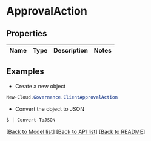 # ApprovalAction
## Properties

Name | Type | Description | Notes
------------ | ------------- | ------------- | -------------

## Examples

- Create a new object
```powershell
New-Cloud.Governance.ClientApprovalAction 
```

- Convert the object to JSON
```powershell
$ | Convert-ToJSON
```


[[Back to Model list]](../README.md#documentation-for-models) [[Back to API list]](../README.md#documentation-for-api-endpoints) [[Back to README]](../README.md)


